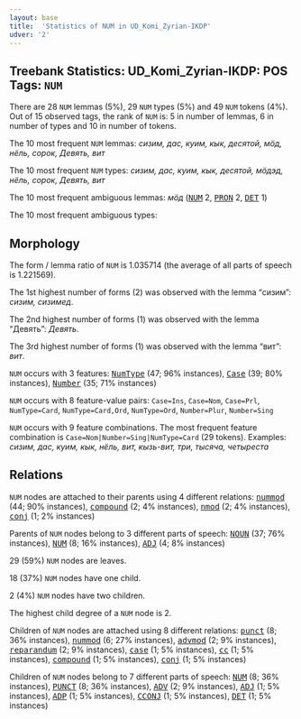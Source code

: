 ```yaml
---
layout: base
title:  'Statistics of NUM in UD_Komi_Zyrian-IKDP'
udver: '2'
---
```


## Treebank Statistics: UD_Komi_Zyrian-IKDP: POS Tags: `NUM`

There are 28 `NUM` lemmas (5%), 29 `NUM` types (5%) and 49 `NUM` tokens (4%).
Out of 15 observed tags, the rank of `NUM` is: 5 in number of lemmas, 6 in number of types and 10 in number of tokens.

The 10 most frequent `NUM` lemmas: <em>сизим, дас, куим, кык, десятой, мӧд, нёль, сорок, Девять, вит</em>

The 10 most frequent `NUM` types:  <em>сизим, дас, куим, кык, десятой, мӧдэд, нёль, сорок, Девять, вит</em>

The 10 most frequent ambiguous lemmas: <em>мӧд</em> (<tt><a href="kpv_ikdp-pos-NUM.html">NUM</a></tt> 2, <tt><a href="kpv_ikdp-pos-PRON.html">PRON</a></tt> 2, <tt><a href="kpv_ikdp-pos-DET.html">DET</a></tt> 1)

The 10 most frequent ambiguous types:  



## Morphology

The form / lemma ratio of `NUM` is 1.035714 (the average of all parts of speech is 1.221569).

The 1st highest number of forms (2) was observed with the lemma “сизим”: <em>сизим, сизимед</em>.

The 2nd highest number of forms (1) was observed with the lemma “Девять”: <em>Девять</em>.

The 3rd highest number of forms (1) was observed with the lemma “вит”: <em>вит</em>.

`NUM` occurs with 3 features: <tt><a href="kpv_ikdp-feat-NumType.html">NumType</a></tt> (47; 96% instances), <tt><a href="kpv_ikdp-feat-Case.html">Case</a></tt> (39; 80% instances), <tt><a href="kpv_ikdp-feat-Number.html">Number</a></tt> (35; 71% instances)

`NUM` occurs with 8 feature-value pairs: `Case=Ins`, `Case=Nom`, `Case=Prl`, `NumType=Card`, `NumType=Card,Ord`, `NumType=Ord`, `Number=Plur`, `Number=Sing`

`NUM` occurs with 9 feature combinations.
The most frequent feature combination is `Case=Nom|Number=Sing|NumType=Card` (29 tokens).
Examples: <em>сизим, дас, куим, кык, нёль, вит, кызь-вит, три, тысяча, четыреста</em>


## Relations

`NUM` nodes are attached to their parents using 4 different relations: <tt><a href="kpv_ikdp-dep-nummod.html">nummod</a></tt> (44; 90% instances), <tt><a href="kpv_ikdp-dep-compound.html">compound</a></tt> (2; 4% instances), <tt><a href="kpv_ikdp-dep-nmod.html">nmod</a></tt> (2; 4% instances), <tt><a href="kpv_ikdp-dep-conj.html">conj</a></tt> (1; 2% instances)

Parents of `NUM` nodes belong to 3 different parts of speech: <tt><a href="kpv_ikdp-pos-NOUN.html">NOUN</a></tt> (37; 76% instances), <tt><a href="kpv_ikdp-pos-NUM.html">NUM</a></tt> (8; 16% instances), <tt><a href="kpv_ikdp-pos-ADJ.html">ADJ</a></tt> (4; 8% instances)

29 (59%) `NUM` nodes are leaves.

18 (37%) `NUM` nodes have one child.

2 (4%) `NUM` nodes have two children.

The highest child degree of a `NUM` node is 2.

Children of `NUM` nodes are attached using 8 different relations: <tt><a href="kpv_ikdp-dep-punct.html">punct</a></tt> (8; 36% instances), <tt><a href="kpv_ikdp-dep-nummod.html">nummod</a></tt> (6; 27% instances), <tt><a href="kpv_ikdp-dep-advmod.html">advmod</a></tt> (2; 9% instances), <tt><a href="kpv_ikdp-dep-reparandum.html">reparandum</a></tt> (2; 9% instances), <tt><a href="kpv_ikdp-dep-case.html">case</a></tt> (1; 5% instances), <tt><a href="kpv_ikdp-dep-cc.html">cc</a></tt> (1; 5% instances), <tt><a href="kpv_ikdp-dep-compound.html">compound</a></tt> (1; 5% instances), <tt><a href="kpv_ikdp-dep-conj.html">conj</a></tt> (1; 5% instances)

Children of `NUM` nodes belong to 7 different parts of speech: <tt><a href="kpv_ikdp-pos-NUM.html">NUM</a></tt> (8; 36% instances), <tt><a href="kpv_ikdp-pos-PUNCT.html">PUNCT</a></tt> (8; 36% instances), <tt><a href="kpv_ikdp-pos-ADV.html">ADV</a></tt> (2; 9% instances), <tt><a href="kpv_ikdp-pos-ADJ.html">ADJ</a></tt> (1; 5% instances), <tt><a href="kpv_ikdp-pos-ADP.html">ADP</a></tt> (1; 5% instances), <tt><a href="kpv_ikdp-pos-CCONJ.html">CCONJ</a></tt> (1; 5% instances), <tt><a href="kpv_ikdp-pos-DET.html">DET</a></tt> (1; 5% instances)

